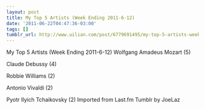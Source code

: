```yaml
---
layout: post
title: My Top 5 Artists (Week Ending 2011-6-12)
date: '2011-06-22T04:47:36-03:00'
tags: []
tumblr_url: http://www.uilian.com/post/6779691495/my-top-5-artists-week-ending-2011-6-12
---
```

My Top 5 Artists (Week Ending 2011-6-12)
Wolfgang Amadeus Mozart (5) 

Claude Debussy (4) 

Robbie Williams (2) 

Antonio Vivaldi (2) 

Pyotr Ilyich Tchaikovsky (2) 
Imported from Last.fm Tumblr by JoeLaz
